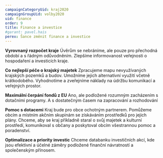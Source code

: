 ```yaml
---
campaignCategoryUid: kraj2020
campaignGroupUid: volby2020
uid: finance
order: 9
title: Finance a investice
#garant: pavel.hais
perex: Šance změnit finance a investice
---
```


**Vyrovnaný rozpočet kraje**
Úvěrům se nebráníme, ale pouze pro přechodná období a s řádným odůvodněním. Zlepšíme informovanost veřejnosti o hospodaření a investicích kraje.

**Co nejlepší péče o krajský majetek**
Zpracujeme mapu nevyužívaných krajských pozemků a budov. Umožníme jejich alternativní využití včetně krátkodobého. Vyhodnotíme a zveřejníme náklady na údržbu komunikací a veřejných prostor. 

**Maximální čerpání fondů z EU**
Ano, ale podložené rozumným zacházením s dotačními programy. A s dostatečným časem na zapracování a rozhodování  

**Pomoc s dotacemi**
Kraj bude pro obce ochotným partnerem. Pomůžeme obcím a místním akčním skupinám se získáváním prostředků pro jejich plány. Chceme, aby se kraj příkladně staral o svůj majetek a kulturní prostředí, komunikoval s občany a poskytoval obcím všestrannou pomoc a poradenství. 

**Optimalizace a priority investic**
Chceme databanku investičních akcí, kde jsou efektivní a účelné záměry podložené finanční návratností a společenským přínosem.  
